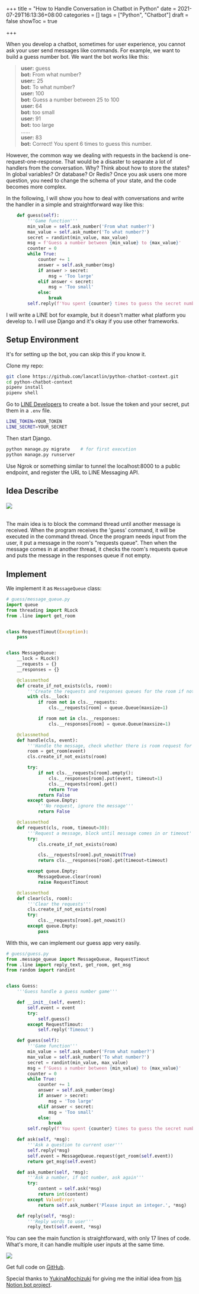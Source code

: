+++
title = "How to Handle Conversation in Chatbot in Python"
date = 2021-07-29T16:13:36+08:00
categories = []
tags = ["Python", "Chatbot"]
draft = false
showToc = true

+++

When you develop a chatbot, sometimes for user experience, you cannot ask your user send messages like  commands. For example, we want to build a guess number bot. We want the bot works like this:

> **user:** guess  
> **bot:** From what number?  
> **user:**: 25  
> **bot:** To what number?  
> **user:** 100  
> **bot:** Guess a number between 25 to 100  
> **user:** 64  
> **bot:** too small  
> **user:** 91  
> **bot:** too large  
> ......  
> **user:** 83  
> **bot:** Correct! You spent 6 times to guess this number.

However, the common way we dealing with requests in the backend is one-request-one-response. That would be a disaster to separate a lot of handlers from the conversation. Why? Think about how to store the states? In global variables? Or database? Or Redis? Once you ask users one more question, you need to change the schema of your state, and the code becomes more complex. 

In the following, I will show you how to deal with conversations and write the handler in a simple and straightforward way like this:

```python
    def guess(self):
        '''Game function'''
        min_value = self.ask_number('From what number?')
        max_value = self.ask_number('To what number?')
        secret = randint(min_value, max_value)
        msg = f'Guess a number between {min_value} to {max_value}'
        counter = 0
        while True:
            counter += 1
            answer = self.ask_number(msg)
            if answer > secret:
                msg = 'Too large'
            elif answer < secret:
                msg = 'Too small'
            else:
                break
        self.reply(f'You spent {counter} times to guess the secret number.')
```

I will write a LINE bot for example, but it doesn't matter what platform you develop to. I will use Django and it's okay if you use other frameworks.

## Setup Environment

It's for setting up the bot, you can skip this if you know it.

Clone my repo:

```bash
git clone https://github.com/lancatlin/python-chatbot-context.git
cd python-chatbot-context
pipenv install
pipenv shell
```

Go to [LINE Developers](https://developers.line.biz) to create a bot. Issue the token and your secret, put them in a `.env` file.

```bash
LINE_TOKEN=YOUR_TOKEN
LINE_SECRET=YOUR_SECRET
```

Then start Django.

```bash
python manage.py migrate 	# for first execution
python manage.py runserver
```

Use Ngrok or something similar to tunnel the localhost:8000 to a public endpoint, and register the URL to LINE Messaging API.

## Idea Describe

###### ![](./diagram.en.jpg)

The main idea is to block the command thread until another message is received. When the program receives the 'guess' command, it will be executed in the command thread. Once the program needs input from the user, it put a message in the room's "requests queue". Then when the message comes in at another thread, it checks the room's requests queue and puts the message in the responses queue if not empty.

## Implement

We implement it as `MessageQueue` class:

```python
# guess/message_queue.py
import queue
from threading import RLock
from .line import get_room


class RequestTimout(Exception):
    pass


class MessageQueue:
    __lock = RLock()
    __requests = {}
    __responses = {}

    @classmethod
    def create_if_not_exists(cls, room):
        '''Create the requests and responses queues for the room if not exists'''
        with cls.__lock:
            if room not in cls.__requests:
                cls.__requests[room] = queue.Queue(maxsize=1)

            if room not in cls.__responses:
                cls.__responses[room] = queue.Queue(maxsize=1)

    @classmethod
    def handle(cls, event):
        '''Handle the message, check whether there is room request for'''
        room = get_room(event)
        cls.create_if_not_exists(room)

        try:
            if not cls.__requests[room].empty():
                cls.__responses[room].put(event, timeout=1)
                cls.__requests[room].get()
                return True
            return False
        except queue.Empty:
            '''No request, ignore the message'''
            return False

    @classmethod
    def request(cls, room, timeout=30):
        '''Request a message, block until message comes in or timeout'''
        try:
            cls.create_if_not_exists(room)

            cls.__requests[room].put_nowait(True)
            return cls.__responses[room].get(timeout=timeout)

        except queue.Empty:
            MessageQueue.clear(room)
            raise RequestTimout

    @classmethod
    def clear(cls, room):
        '''Clear the requests'''
        cls.create_if_not_exists(room)
        try:
            cls.__requests[room].get_nowait()
        except queue.Empty:
            pass

```

With this, we can implement our guess app very easily.

```python
# guess/guess.py
from .message_queue import MessageQueue, RequestTimout
from .line import reply_text, get_room, get_msg
from random import randint


class Guess:
    '''Guess handle a guess number game'''

    def __init__(self, event):
        self.event = event
        try:
            self.guess()
        except RequestTimout:
            self.reply('Timeout')

    def guess(self):
        '''Game function'''
        min_value = self.ask_number('From what number?')
        max_value = self.ask_number('To what number?')
        secret = randint(min_value, max_value)
        msg = f'Guess a number between {min_value} to {max_value}'
        counter = 0
        while True:
            counter += 1
            answer = self.ask_number(msg)
            if answer > secret:
                msg = 'Too large'
            elif answer < secret:
                msg = 'Too small'
            else:
                break
        self.reply(f'You spent {counter} times to guess the secret number.')

    def ask(self, *msg):
        '''Ask a question to current user'''
        self.reply(*msg)
        self.event = MessageQueue.request(get_room(self.event))
        return get_msg(self.event)

    def ask_number(self, *msg):
        '''Ask a number, if not number, ask again'''
        try:
            content = self.ask(*msg)
            return int(content)
        except ValueError:
            return self.ask_number('Please input an integer.', *msg)

    def reply(self, *msg):
        '''Reply words to user'''
        reply_text(self.event, *msg)

```

You can see the main function is straightforward, with only 17 lines of code. What's more, it can handle multiple user inputs at the same time.

![](./result.gif)

Get full code on [GitHub](https://github.com/lancatlin/python-chatbot-context).

Special thanks to [YukinaMochizuki](https://github.com/YukinaMochizuki) for giving me the initial idea from [his Notion bot project](https://github.com/YukinaMochizuki/DCDos).
